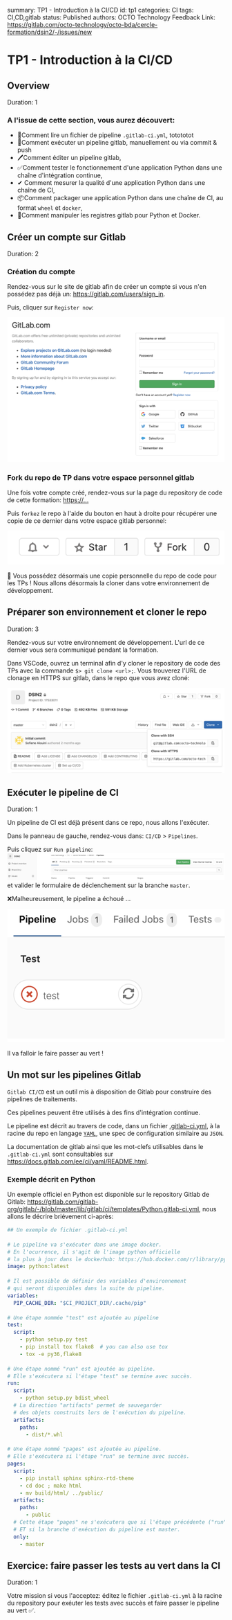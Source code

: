 summary: TP1 - Introduction à la CI/CD
id: tp1
categories: CI
tags: CI,CD,gitlab
status: Published
authors: OCTO Technology
Feedback Link: https://gitlab.com/octo-technology/octo-bda/cercle-formation/dsin2/-/issues/new

# TP1 - Introduction à la CI/CD

## Overview
Duration: 1

### A l'issue de cette section, vous aurez découvert:

- 📄Comment lire un fichier de pipeline `.gitlab-ci.yml`, totototot
- 🚀Comment exécuter un pipeline gitlab, manuellement ou via commit & push
- 🖊Comment éditer un pipeline gitlab,
- ✅Comment tester le fonctionnement d'une application Python dans une chaîne d'intégration continue,
- ✔ Comment mesurer la qualité d'une application Python dans une chaîne de CI,
- 📦Comment packager une application Python dans une chaîne de CI, au format `wheel` et `docker`,
- 🐳Comment manipuler les registres gitlab pour Python et Docker.

## Créer un compte sur Gitlab
Duration: 2

### Création du compte

Rendez-vous sur le site de gitlab afin de créer un compte si vous n'en possédez pas déjà un: <https://gitlab.com/users/sign_in>.

Puis, cliquer sur `Register now`:

![Page de connexion à gitlab.com](./docs/tp1/gitlab-sign-in-page.png)

### Fork du repo de TP dans votre espace personnel gitlab

Une fois votre compte créé, rendez-vous sur la page du repository de code de cette formation: <https://...>

Puis `forkez` le repo à l'aide du bouton en haut à droite pour récupérer une copie de ce dernier dans votre espace gitlab personnel:

![bouton fork](docs/tp1/gitlab-fork-button.png)

🏁 Vous possédez désormais une copie personnelle du repo de code pour les TPs ! Nous allons désormais la cloner dans votre environnement de développement.

## Préparer son environnement et cloner le repo
Duration: 3

Rendez-vous sur votre environnement de développement. L'url de ce dernier vous sera communiqué pendant la formation.

Dans VSCode, ouvrez un terminal afin d'y cloner le repository de code des TPs avec la commande `$> git clone <url>;`. Vous trouverez l'URL de clonage en HTTPS sur gitlab, dans le repo que vous avez cloné:

![bouton clonage](docs/tp1/gitlab-clone-button.png)

<!-- ------------------------ -->
## Exécuter le pipeline de CI
Duration: 1

Un pipeline de CI est déjà présent dans ce repo, nous allons l'exécuter.

Dans le panneau de gauche, rendez-vous dans: `CI/CD` > `Pipelines`.

Puis cliquez sur `Run pipeline`: ![run pipeline](./docs/tp1/gitlab-run-pipeline.png) et valider le formulaire de déclenchement sur la branche `master`.

❌Malheureusement, le pipeline a échoué ...

![pipeline tests rouge](./docs/tp1/gitlab-pipeline-tests-rouge.png)

Il va falloir le faire passer au vert !

## Un mot sur les pipelines Gitlab

`Gitlab CI/CD` est un outil mis à disposition de Gitlab pour construire des pipelines de traitements.

Ces pipelines peuvent être utilisés à des fins d'intégration continue.

Le pipeline est décrit au travers de code, dans un fichier [.gitlab-ci.yml](../../.gitlab-ci.yml), à la racine du repo en langage [`YAML`](https://learnxinyminutes.com/docs/fr-fr/yaml-fr/), une spec de configuration similaire au `JSON`.

La documentation de gitlab ainsi que les mot-clefs utilisables dans le `.gitlab-ci.yml` sont consultables sur <https://docs.gitlab.com/ee/ci/yaml/README.html>.

### Exemple décrit en Python

Un exemple officiel en Python est disponible sur le repository Gitlab de Gitlab: <https://gitlab.com/gitlab-org/gitlab/-/blob/master/lib/gitlab/ci/templates/Python.gitlab-ci.yml>, nous allons le décrire briévement ci-après:

```yaml
## Un exemple de fichier .gitlab-ci.yml

# Le pipeline va s'exécuter dans une image docker.
# En l'ocurrence, il s'agit de l'image python officielle
# la plus à jour dans le dockerhub: https://hub.docker.com/r/library/python/tags/
image: python:latest

# Il est possible de définir des variables d'environnement
# qui seront disponibles dans la suite du pipeline.
variables:
  PIP_CACHE_DIR: "$CI_PROJECT_DIR/.cache/pip"

# Une étape nommée "test" est ajoutée au pipeline
test:
  script:
    - python setup.py test
    - pip install tox flake8  # you can also use tox
    - tox -e py36,flake8

# Une étape nommé "run" est ajoutée au pipeline.
# Elle s'exécutera si l'étape "test" se termine avec succès.
run:
  script:
    - python setup.py bdist_wheel
  # La direction "artifacts" permet de sauvegarder
  # des objets construits lors de l'exécution du pipeline.
  artifacts:
    paths:
      - dist/*.whl

# Une étape nommé "pages" est ajoutée au pipeline.
# Elle s'exécutera si l'étape "run" se termine avec succès.
pages:
  script:
    - pip install sphinx sphinx-rtd-theme
    - cd doc ; make html
    - mv build/html/ ../public/
  artifacts:
    paths:
      - public
  # Cette étape "pages" ne s'exécutera que si l'étape précédente ("run") est réussie
  # ET si la branche d'exécution du pipeline est master.
  only:
    - master
```

## Exercice: faire passer les tests au vert dans la CI
Duration: 1

Votre mission si vous l'acceptez: éditez le fichier `.gitlab-ci.yml` à la racine du repository pour exéuter les tests avec succès et faire passer le pipeline au vert ✅.

